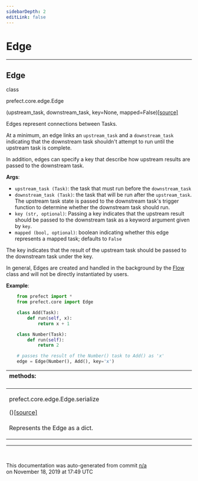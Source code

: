 ```yaml
---
sidebarDepth: 2
editLink: false
---
```

# Edge
---
 ## Edge
 <div class='class-sig' id='prefect-core-edge-edge'><p class="prefect-sig">class </p><p class="prefect-class">prefect.core.edge.Edge</p>(upstream_task, downstream_task, key=None, mapped=False)<span class="source"><a href="https://github.com/PrefectHQ/prefect/blob/master/src/prefect/core/edge.py#L35">[source]</a></span></div>

Edges represent connections between Tasks.

At a minimum, an edge links an `upstream_task` and a `downstream_task` indicating that the downstream task shouldn't attempt to run until the upstream task is complete.

In addition, edges can specify a key that describe how upstream results are passed to the downstream task.

**Args**:     <ul class="args"><li class="args">`upstream_task (Task)`: the task that must run before the `downstream_task`     </li><li class="args">`downstream_task (Task)`: the task that will be run after the         `upstream_task`. The upstream task state is passed to the         downstream task's trigger function to determine whether the         downstream task should run.     </li><li class="args">`key (str, optional)`: Passing a key indicates         that the upstream result should be passed to the downstream         task as a keyword argument given by `key`.     </li><li class="args">`mapped (bool, optional)`: boolean indicating whether this edge         represents a mapped task; defaults to `False`</li></ul>The key indicates that the result of the upstream task should be passed to the downstream task under the key.

In general, Edges are created and handled in the background by the [Flow](flow.html) class and will not be directly instantiated by users.

**Example**:     
```python
    from prefect import *
    from prefect.core import Edge

    class Add(Task):
        def run(self, x):
            return x + 1

    class Number(Task):
        def run(self):
            return 2

    # passes the result of the Number() task to Add() as 'x'
    edge = Edge(Number(), Add(), key='x')

```

|methods: &nbsp;&nbsp;&nbsp;&nbsp;&nbsp;&nbsp;&nbsp;&nbsp;&nbsp;&nbsp;&nbsp;&nbsp;&nbsp;&nbsp;&nbsp;&nbsp;&nbsp;&nbsp;&nbsp;&nbsp;&nbsp;&nbsp;&nbsp;&nbsp;&nbsp;&nbsp;&nbsp;&nbsp;&nbsp;&nbsp;&nbsp;&nbsp;&nbsp;&nbsp;&nbsp;&nbsp;&nbsp;&nbsp;&nbsp;&nbsp;&nbsp;&nbsp;&nbsp;&nbsp;&nbsp;&nbsp;&nbsp;&nbsp;&nbsp;&nbsp;&nbsp;&nbsp;&nbsp;&nbsp;&nbsp;&nbsp;&nbsp;&nbsp;&nbsp;&nbsp;&nbsp;&nbsp;&nbsp;&nbsp;&nbsp;&nbsp;&nbsp;&nbsp;&nbsp;&nbsp;&nbsp;&nbsp;&nbsp;&nbsp;&nbsp;&nbsp;&nbsp;&nbsp;&nbsp;&nbsp;&nbsp;&nbsp;&nbsp;&nbsp;&nbsp;&nbsp;&nbsp;&nbsp;&nbsp;&nbsp;&nbsp;&nbsp;&nbsp;&nbsp;&nbsp;&nbsp;&nbsp;&nbsp;&nbsp;&nbsp;&nbsp;&nbsp;&nbsp;&nbsp;&nbsp;&nbsp;&nbsp;&nbsp;&nbsp;&nbsp;&nbsp;&nbsp;&nbsp;&nbsp;&nbsp;&nbsp;&nbsp;&nbsp;&nbsp;&nbsp;&nbsp;&nbsp;&nbsp;&nbsp;&nbsp;&nbsp;&nbsp;&nbsp;&nbsp;&nbsp;&nbsp;&nbsp;&nbsp;&nbsp;&nbsp;&nbsp;&nbsp;&nbsp;&nbsp;&nbsp;&nbsp;&nbsp;&nbsp;&nbsp;&nbsp;&nbsp;&nbsp;&nbsp;&nbsp;&nbsp;|
|:----|
 | <div class='method-sig' id='prefect-core-edge-edge-serialize'><p class="prefect-class">prefect.core.edge.Edge.serialize</p>()<span class="source"><a href="https://github.com/PrefectHQ/prefect/blob/master/src/prefect/core/edge.py#L125">[source]</a></span></div>
<p class="methods">Represents the Edge as a dict.</p>|

---
<br>


<p class="auto-gen">This documentation was auto-generated from commit <a href='https://github.com/PrefectHQ/prefect/commit/n/a'>n/a</a> </br>on November 18, 2019 at 17:49 UTC</p>